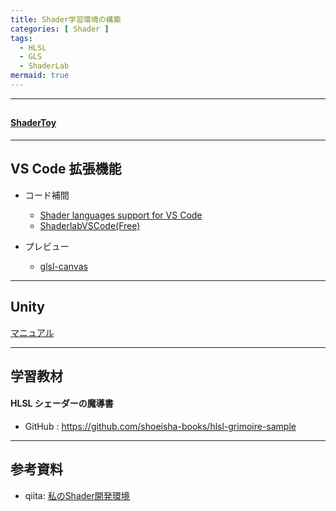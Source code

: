 ```yaml
---
title: Shader学習環境の構築
categories: [ Shader ]
tags:
  - HLSL
  - GLS
  - ShaderLab
mermaid: true
---
```







---

## 


#### [ShaderToy][ShaderToy]


---
## VS Code 拡張機能

- コード補間
    - [Shader languages support for VS Code](https://marketplace.visualstudio.com/items?itemName=slevesque.shader)
    - [ShaderlabVSCode(Free)](https://marketplace.visualstudio.com/items?itemName=amlovey.shaderlabvscodefree)

- プレビュー
  - [glsl-canvas](https://marketplace.visualstudio.com/items/?itemName=circledev.glsl-canvas)


---

## Unity


[マニュアル](https://docs.unity3d.com/6000.0/Documentation/Manual/Shaders.html)


--- 
## 学習教材

#### HLSL シェーダーの魔導書

- GitHub : https://github.com/shoeisha-books/hlsl-grimoire-sample




--- 

## 参考資料
- qiita: [私のShader開発環境](https://qiita.com/ayaha401/items/034ddc38ba6232e72106)





<!-- Link -->

[ShaderToy]: https://www.shadertoy.com/